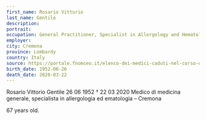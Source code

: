 ```yaml
---
first_name: Rosario Vittorio
last_name: Gentile
description: 
portrait: 
occupation: General Practitioner, Specialist in Allergology and Hematology
employer: 
city: Cremona
province: Lombardy
country: Italy
source: https://portale.fnomceo.it/elenco-dei-medici-caduti-nel-corso-dellepidemia-di-covid-19/
birth_date: 1952-06-26
death_date: 2020-03-22
---
```


Rosario Vittorio Gentile 26 06 1952 † 22 03 2020
Medico di medicina generale, specialista in allergologia ed ematologia – Cremona

67 years old.